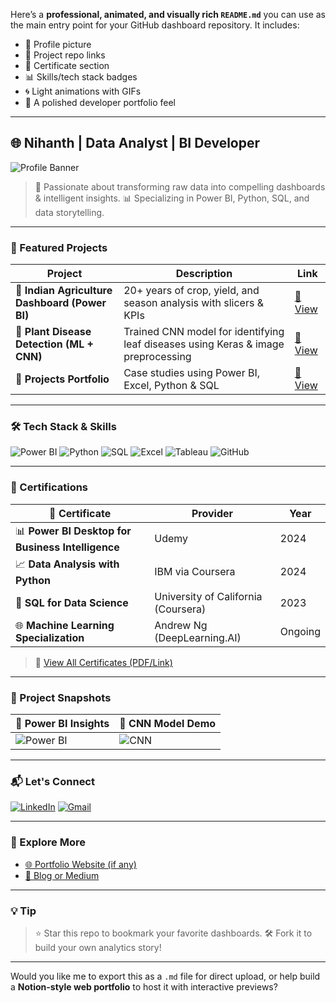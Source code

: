 Here’s a **professional, animated, and visually rich `README.md`** you can use as the main entry point for your GitHub dashboard repository. It includes:

* 👤 Profile picture
* 🔗 Project repo links
* 📜 Certificate section
* 📊 Skills/tech stack badges
* 🌀 Light animations with GIFs
* 🎯 A polished developer portfolio feel

---

## 🌐 Nihanth | Data Analyst | BI Developer

![Profile Banner](https://media2.giphy.com/media/v1.Y2lkPTc5MGI3NjExczBoY2IwbjgwcWRqMjZ5eGp6MHgwdGhpbGI0bWpmemQ4NWQ0bGRtbSZlcD12MV9pbnRlcm5hbF9naWZfYnlfaWQmY3Q9Zw/qSrX3ITplM5WiUEMJF/giphy.gif)


> 🎯 Passionate about transforming raw data into compelling dashboards & intelligent insights.
> 📊 Specializing in Power BI, Python, SQL, and data storytelling.

---

### 🚀 Featured Projects

| Project                                        | Description                                                                       | Link                                                                                                                                                     |
| ---------------------------------------------- | --------------------------------------------------------------------------------- | -------------------------------------------------------------------------------------------------------------------------------------------------------- |
| 🌾 **Indian Agriculture Dashboard (Power BI)** | 20+ years of crop, yield, and season analysis with slicers & KPIs                 | [🔗 View](https://github.com/nihanth6721/dashboard/tree/main/internship/Exhaustive%20Analysis%20of%20Indian%20Agriculture%20Sector%20Using%20Power%20BI) |
| 🌿 **Plant Disease Detection (ML + CNN)**      | Trained CNN model for identifying leaf diseases using Keras & image preprocessing | [🔗 View](https://github.com/nihanth6721/Plant_Diseases_Detection)                                                                                       |
| 📁 **Projects Portfolio**                      | Case studies using Power BI, Excel, Python & SQL                                  | [🔗 View](https://github.com/nihanth6721/projects)                                                                                                       |

---

### 🛠️ Tech Stack & Skills

![Power BI](https://img.shields.io/badge/-PowerBI-F2C811?style=flat\&logo=powerbi)
![Python](https://img.shields.io/badge/-Python-3776AB?style=flat\&logo=python\&logoColor=white)
![SQL](https://img.shields.io/badge/-SQL-4479A1?style=flat\&logo=mysql\&logoColor=white)
![Excel](https://img.shields.io/badge/-Excel-217346?style=flat\&logo=microsoft-excel\&logoColor=white)
![Tableau](https://img.shields.io/badge/-Tableau-E97627?style=flat\&logo=tableau\&logoColor=white)
![GitHub](https://img.shields.io/badge/-GitHub-181717?style=flat\&logo=github)

---

### 🧾 Certifications

| 🏅 Certificate                                    | Provider                            | Year    |
| ------------------------------------------------- | ----------------------------------- | ------- |
| 📊 **Power BI Desktop for Business Intelligence** | Udemy                               | 2024    |
| 📈 **Data Analysis with Python**                  | IBM via Coursera                    | 2024    |
| 🧠 **SQL for Data Science**                       | University of California (Coursera) | 2023    |
| 🌐 **Machine Learning Specialization**            | Andrew Ng (DeepLearning.AI)         | Ongoing |

> 📄 [View All Certificates (PDF/Link)](https://drive.google.com/your-certificates-link)

---

### 📸 Project Snapshots

| 🧠 Power BI Insights | 🌿 CNN Model Demo |
|----------------------|------------------|
| ![Power BI](https://learn.microsoft.com/en-us/power-bi/create-reports/media/power-bi-insights/insights.gif) | ![CNN](https://miro.medium.com/v2/resize:fit:2956/1*eRAF9Y5tCwb1uvpoEiMT9A.gif) |



---

### 📬 Let's Connect

[![LinkedIn](https://img.shields.io/badge/-LinkedIn-blue?logo=linkedin\&style=flat-square)](https://linkedin.com/in/yourprofile)
[![Gmail](https://img.shields.io/badge/-Email-red?logo=gmail\&style=flat-square)](mailto:youremail@example.com)

---

### 🔗 Explore More

* [🌐 Portfolio Website (if any)](https://yourwebsite.com)
* [🧠 Blog or Medium](https://medium.com/@yourusername)

---

### 💡 Tip

> ⭐ Star this repo to bookmark your favorite dashboards.
> 🛠️ Fork it to build your own analytics story!

---

Would you like me to export this as a `.md` file for direct upload, or help build a **Notion-style web portfolio** to host it with interactive previews?

